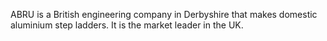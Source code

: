 ABRU is a British engineering company in Derbyshire that makes domestic aluminium step ladders. It is the market leader in the UK.
